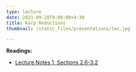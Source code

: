 ```yaml
---
type: lecture
date: 2021-09-28T8:00:00+4:30
title: Karp Reductions	
thumbnail: /static_files/presentations/lec.jpg

---
```

**Readings:**
- [Lecture Notes 1, Sections 2.6-3.2](http://cs.gmu.edu/~evgenios/teaching/cs600/automata.pdf)
